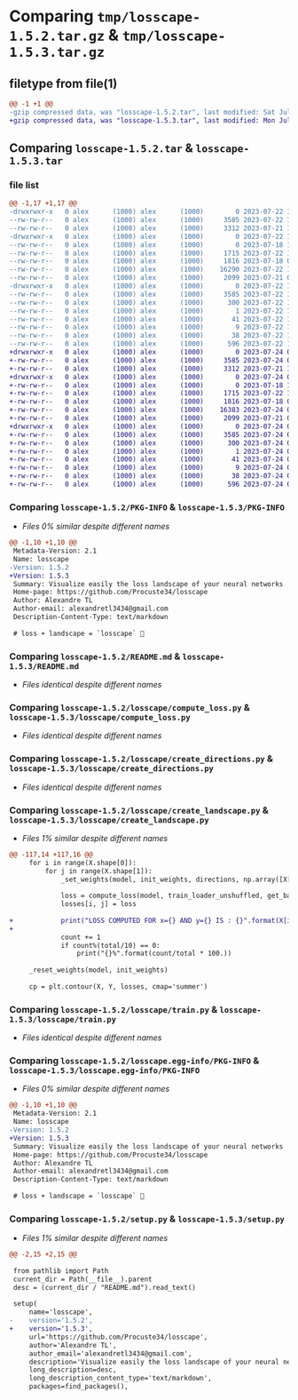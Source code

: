 # Comparing `tmp/losscape-1.5.2.tar.gz` & `tmp/losscape-1.5.3.tar.gz`

## filetype from file(1)

```diff
@@ -1 +1 @@
-gzip compressed data, was "losscape-1.5.2.tar", last modified: Sat Jul 22 18:00:23 2023, max compression
+gzip compressed data, was "losscape-1.5.3.tar", last modified: Mon Jul 24 08:41:21 2023, max compression
```

## Comparing `losscape-1.5.2.tar` & `losscape-1.5.3.tar`

### file list

```diff
@@ -1,17 +1,17 @@
-drwxrwxr-x   0 alex      (1000) alex      (1000)        0 2023-07-22 18:00:23.700175 losscape-1.5.2/
--rw-rw-r--   0 alex      (1000) alex      (1000)     3585 2023-07-22 18:00:23.700175 losscape-1.5.2/PKG-INFO
--rw-rw-r--   0 alex      (1000) alex      (1000)     3312 2023-07-21 13:44:05.000000 losscape-1.5.2/README.md
-drwxrwxr-x   0 alex      (1000) alex      (1000)        0 2023-07-22 18:00:23.700175 losscape-1.5.2/losscape/
--rw-rw-r--   0 alex      (1000) alex      (1000)        0 2023-07-18 12:39:49.000000 losscape-1.5.2/losscape/__init__.py
--rw-rw-r--   0 alex      (1000) alex      (1000)     1715 2023-07-22 18:00:07.000000 losscape-1.5.2/losscape/compute_loss.py
--rw-rw-r--   0 alex      (1000) alex      (1000)     1816 2023-07-18 09:41:21.000000 losscape-1.5.2/losscape/create_directions.py
--rw-rw-r--   0 alex      (1000) alex      (1000)    16290 2023-07-22 17:53:16.000000 losscape-1.5.2/losscape/create_landscape.py
--rw-rw-r--   0 alex      (1000) alex      (1000)     2099 2023-07-21 07:07:54.000000 losscape-1.5.2/losscape/train.py
-drwxrwxr-x   0 alex      (1000) alex      (1000)        0 2023-07-22 18:00:23.700175 losscape-1.5.2/losscape.egg-info/
--rw-rw-r--   0 alex      (1000) alex      (1000)     3585 2023-07-22 18:00:23.000000 losscape-1.5.2/losscape.egg-info/PKG-INFO
--rw-rw-r--   0 alex      (1000) alex      (1000)      300 2023-07-22 18:00:23.000000 losscape-1.5.2/losscape.egg-info/SOURCES.txt
--rw-rw-r--   0 alex      (1000) alex      (1000)        1 2023-07-22 18:00:23.000000 losscape-1.5.2/losscape.egg-info/dependency_links.txt
--rw-rw-r--   0 alex      (1000) alex      (1000)       41 2023-07-22 18:00:23.000000 losscape-1.5.2/losscape.egg-info/requires.txt
--rw-rw-r--   0 alex      (1000) alex      (1000)        9 2023-07-22 18:00:23.000000 losscape-1.5.2/losscape.egg-info/top_level.txt
--rw-rw-r--   0 alex      (1000) alex      (1000)       38 2023-07-22 18:00:23.700175 losscape-1.5.2/setup.cfg
--rw-rw-r--   0 alex      (1000) alex      (1000)      596 2023-07-22 18:00:16.000000 losscape-1.5.2/setup.py
+drwxrwxr-x   0 alex      (1000) alex      (1000)        0 2023-07-24 08:41:21.043837 losscape-1.5.3/
+-rw-rw-r--   0 alex      (1000) alex      (1000)     3585 2023-07-24 08:41:21.043837 losscape-1.5.3/PKG-INFO
+-rw-rw-r--   0 alex      (1000) alex      (1000)     3312 2023-07-21 13:44:05.000000 losscape-1.5.3/README.md
+drwxrwxr-x   0 alex      (1000) alex      (1000)        0 2023-07-24 08:41:21.043837 losscape-1.5.3/losscape/
+-rw-rw-r--   0 alex      (1000) alex      (1000)        0 2023-07-18 12:39:49.000000 losscape-1.5.3/losscape/__init__.py
+-rw-rw-r--   0 alex      (1000) alex      (1000)     1715 2023-07-22 18:00:07.000000 losscape-1.5.3/losscape/compute_loss.py
+-rw-rw-r--   0 alex      (1000) alex      (1000)     1816 2023-07-18 09:41:21.000000 losscape-1.5.3/losscape/create_directions.py
+-rw-rw-r--   0 alex      (1000) alex      (1000)    16383 2023-07-24 08:40:22.000000 losscape-1.5.3/losscape/create_landscape.py
+-rw-rw-r--   0 alex      (1000) alex      (1000)     2099 2023-07-21 07:07:54.000000 losscape-1.5.3/losscape/train.py
+drwxrwxr-x   0 alex      (1000) alex      (1000)        0 2023-07-24 08:41:21.043837 losscape-1.5.3/losscape.egg-info/
+-rw-rw-r--   0 alex      (1000) alex      (1000)     3585 2023-07-24 08:41:21.000000 losscape-1.5.3/losscape.egg-info/PKG-INFO
+-rw-rw-r--   0 alex      (1000) alex      (1000)      300 2023-07-24 08:41:21.000000 losscape-1.5.3/losscape.egg-info/SOURCES.txt
+-rw-rw-r--   0 alex      (1000) alex      (1000)        1 2023-07-24 08:41:21.000000 losscape-1.5.3/losscape.egg-info/dependency_links.txt
+-rw-rw-r--   0 alex      (1000) alex      (1000)       41 2023-07-24 08:41:21.000000 losscape-1.5.3/losscape.egg-info/requires.txt
+-rw-rw-r--   0 alex      (1000) alex      (1000)        9 2023-07-24 08:41:21.000000 losscape-1.5.3/losscape.egg-info/top_level.txt
+-rw-rw-r--   0 alex      (1000) alex      (1000)       38 2023-07-24 08:41:21.043837 losscape-1.5.3/setup.cfg
+-rw-rw-r--   0 alex      (1000) alex      (1000)      596 2023-07-24 08:40:39.000000 losscape-1.5.3/setup.py
```

### Comparing `losscape-1.5.2/PKG-INFO` & `losscape-1.5.3/PKG-INFO`

 * *Files 0% similar despite different names*

```diff
@@ -1,10 +1,10 @@
 Metadata-Version: 2.1
 Name: losscape
-Version: 1.5.2
+Version: 1.5.3
 Summary: Visualize easily the loss landscape of your neural networks
 Home-page: https://github.com/Procuste34/losscape
 Author: Alexandre TL
 Author-email: alexandretl3434@gmail.com
 Description-Content-Type: text/markdown
 
 # loss + landscape = `losscape` 🌄
```

### Comparing `losscape-1.5.2/README.md` & `losscape-1.5.3/README.md`

 * *Files identical despite different names*

### Comparing `losscape-1.5.2/losscape/compute_loss.py` & `losscape-1.5.3/losscape/compute_loss.py`

 * *Files identical despite different names*

### Comparing `losscape-1.5.2/losscape/create_directions.py` & `losscape-1.5.3/losscape/create_directions.py`

 * *Files identical despite different names*

### Comparing `losscape-1.5.2/losscape/create_landscape.py` & `losscape-1.5.3/losscape/create_landscape.py`

 * *Files 1% similar despite different names*

```diff
@@ -117,14 +117,16 @@
     for i in range(X.shape[0]):
         for j in range(X.shape[1]):
             _set_weights(model, init_weights, directions, np.array([X[i, j], Y[i, j]]))
 
             loss = compute_loss(model, train_loader_unshuffled, get_batch, criterion, num_batches)
             losses[i, j] = loss
 
+            print("LOSS COMPUTED FOR x={} AND y={} IS : {}".format(X[i, j], Y[i, j], loss))
+
             count += 1
             if count%(total/10) == 0:
                 print("{}%".format(count/total * 100.))
 
     _reset_weights(model, init_weights)
 
     cp = plt.contour(X, Y, losses, cmap='summer')
```

### Comparing `losscape-1.5.2/losscape/train.py` & `losscape-1.5.3/losscape/train.py`

 * *Files identical despite different names*

### Comparing `losscape-1.5.2/losscape.egg-info/PKG-INFO` & `losscape-1.5.3/losscape.egg-info/PKG-INFO`

 * *Files 0% similar despite different names*

```diff
@@ -1,10 +1,10 @@
 Metadata-Version: 2.1
 Name: losscape
-Version: 1.5.2
+Version: 1.5.3
 Summary: Visualize easily the loss landscape of your neural networks
 Home-page: https://github.com/Procuste34/losscape
 Author: Alexandre TL
 Author-email: alexandretl3434@gmail.com
 Description-Content-Type: text/markdown
 
 # loss + landscape = `losscape` 🌄
```

### Comparing `losscape-1.5.2/setup.py` & `losscape-1.5.3/setup.py`

 * *Files 1% similar despite different names*

```diff
@@ -2,15 +2,15 @@
 
 from pathlib import Path
 current_dir = Path(__file__).parent
 desc = (current_dir / "README.md").read_text()
 
 setup(
     name='losscape',
-    version='1.5.2',
+    version='1.5.3',
     url='https://github.com/Procuste34/losscape',
     author='Alexandre TL',
     author_email='alexandretl3434@gmail.com',
     description='Visualize easily the loss landscape of your neural networks',
     long_description=desc,
     long_description_content_type='text/markdown',
     packages=find_packages(),
```

